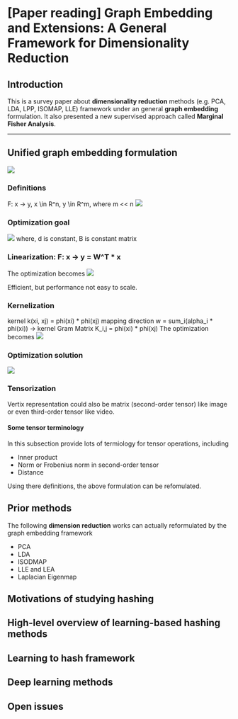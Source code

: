 # [Paper reading] Graph Embedding and Extensions: A General Framework for Dimensionality Reduction

## Introduction
This is a survey paper about **dimensionality reduction** methods (e.g. PCA, LDA, LPP, ISOMAP, LLE) framework under an general **graph embedding** formulation. It also presented a new supervised approach called **Marginal Fisher Analysis**.

----

## Unified graph embedding formulation
![](https://i.imgur.com/tBp7cgu.png)

### Definitions
F: x -> y, x \in R^n, y \in R^m, where m << n
![](https://i.imgur.com/wZkOthD.png)

### Optimization goal
![](https://i.imgur.com/UCYFm6d.png)
where, d is constant, B is constant matrix

### Linearization: F: x -> y = W^T * x
The optimization becomes
![](https://i.imgur.com/ymBs5wD.png)

Efficient, but performance not easy to scale.

### Kernelization
kernel k(xi, xj) = phi(xi) * phi(xj)
mapping direction w = sum_i(alpha_i * phi(xi))
-> kernel Gram Matrix K_i,j = phi(xi) * phi(xj)
The optimization becomes
![](https://i.imgur.com/2DveVR8.png)

### Optimization solution
![](https://i.imgur.com/QuJHITu.png)

### Tensorization
Vertix representation could also be matrix (second-order tensor) like image or even third-order tensor like video.

#### Some tensor terminology
In this subsection provide lots of termiology for tensor operations, including
- Inner product
- Norm or Frobenius norm in second-order tensor
- Distance

Using there definitions, the above formulation can be refomulated.

## Prior methods
The following **dimension reduction** works can actually reformulated by the graph embedding framework

- PCA
- LDA
- ISODMAP
- LLE and LEA
- Laplacian Eigenmap

## Motivations of studying hashing

## High-level overview of learning-based hashing methods

## Learning to hash framework

## Deep learning methods

## Open issues
